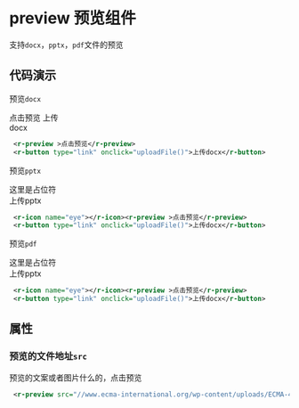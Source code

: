# preview 预览组件

支持`docx`，`pptx`，`pdf`文件的预览

## 代码演示

预览`docx`



<div style="width: 100px;margin-top:10px">
    <r-preview id="docx"><r-icon name="preview" size="50" color="#1E90FF"></r-icon>点击预览</r-preview>
    <r-button type="link" onclick="uploadFile('docx')">上传docx</r-button>
</div>



```xml
 <r-preview >点击预览</r-preview>
 <r-button type="link" onclick="uploadFile()">上传docx</r-button>
```

预览`pptx`
<div style="width: 100px;margin-top:10px">
    <r-preview id="pptx">这里是占位符</r-preview>
    <r-button type="link" onclick="uploadFile('pptx')">上传pptx</r-button>
</div>


```xml
 <r-icon name="eye"></r-icon><r-preview >点击预览</r-preview>
 <r-button type="link" onclick="uploadFile()">上传docx</r-button>
```

预览`pdf`
<div style="width: 100px;margin-top:10px">
    <r-preview id="pdf">这里是占位符</r-preview>
    <r-button type="link" onclick="uploadFile('pdf')">上传pptx</r-button>
</div>


```xml
 <r-icon name="eye"></r-icon><r-preview >点击预览</r-preview>
 <r-button type="link" onclick="uploadFile()">上传docx</r-button>
```

## 属性

### 预览的文件地址`src`

 <r-preview src="//www.ecma-international.org/wp-content/uploads/ECMA-423_1st_edition_june_2023.pdf">预览的文案或者图片什么的，点击预览</r-preview>

```xml
 <r-preview src="//www.ecma-international.org/wp-content/uploads/ECMA-423_1st_edition_june_2023.pdf">预览的文案或者图片什么的，点击预览</r-preview>
```
